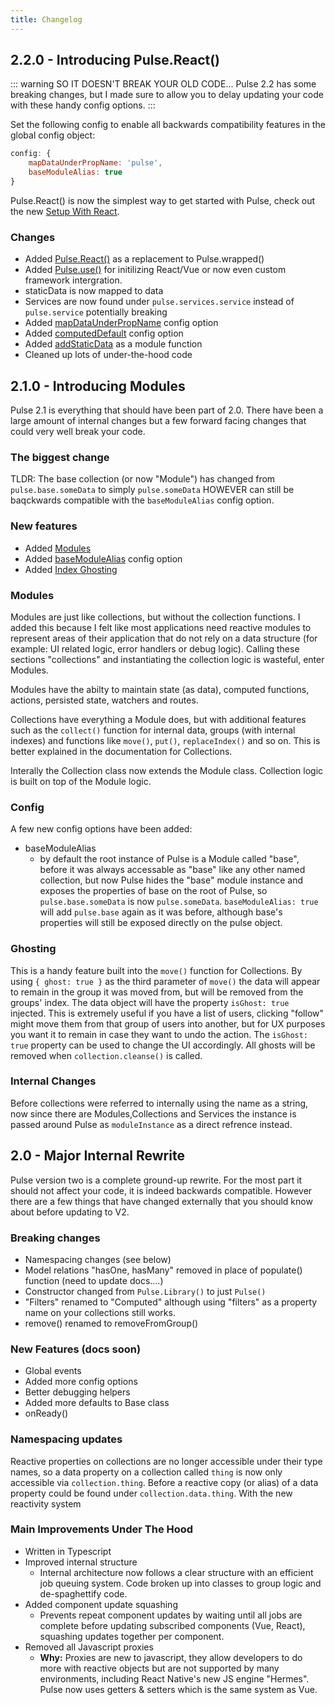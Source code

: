 ```yaml
---
title: Changelog
---
```


## 2.2.0 - Introducing Pulse.React()

::: warning SO IT DOESN'T BREAK YOUR OLD CODE...
Pulse 2.2 has some breaking changes, but I made sure to allow you to delay updating your code with these handy config options.
:::

Set the following config to enable all backwards compatibility features in the global config object:

```js
config: {
    mapDataUnderPropName: 'pulse',
    baseModuleAlias: true
}
```

Pulse.React() is now the simplest way to get started with Pulse, check out the new [Setup With React](/v2/getting-started/setup-with-react.html).

### Changes

- Added [Pulse.React()](/v2/getting-started/setup-with-react.html#using-pulse-react) as a replacement to Pulse.wrapped()
- Added [Pulse.use()]() for initilizing React/Vue or now even custom framework intergration.
- staticData is now mapped to data
- Services are now found under `pulse.services.service` instead of `pulse.service` potentially breaking
- Added [mapDataUnderPropName]() config option
- Added [computedDefault]() config option
- Added [addStaticData]() as a module function
- Cleaned up lots of under-the-hood code

## 2.1.0 - Introducing Modules

Pulse 2.1 is everything that should have been part of 2.0. There have been a large amount of internal changes but a few forward facing changes that could very well break your code.

### The biggest change

TLDR: The base collection (or now "Module") has changed from `pulse.base.someData` to simply `pulse.someData` HOWEVER can still be baqckwards compatible with the `baseModuleAlias` config option.

### New features

- Added [Modules](###Modules)
- Added [baseModuleAlias](###Config) config option
- Added [Index Ghosting](###Ghosting)

### Modules

Modules are just like collections, but without the collection functions. I added this because I felt like most applications need reactive modules to represent areas of their application that do not rely on a data structure (for example: UI related logic, error handlers or debug logic). Calling these sections "collections" and instantiating the collection logic is wasteful, enter Modules.

Modules have the abilty to maintain state (as data), computed functions, actions, persisted state, watchers and routes.

Collections have everything a Module does, but with additional features such as the `collect()` function for internal data, groups (with internal indexes) and functions like `move()`, `put()`, `replaceIndex()` and so on. This is better explained in the documentation for Collections.

Interally the Collection class now extends the Module class. Collection logic is built on top of the Module logic.

### Config

A few new config options have been added:

- baseModuleAlias
  - by default the root instance of Pulse is a Module called "base", before it was always accessable as "base" like any other named collection, but now Pulse hides the "base" module instance and exposes the properties of base on the root of Pulse, so `pulse.base.someData` is now `pulse.someData`. `baseModuleAlias: true` will add `pulse.base` again as it was before, although base's properties will still be exposed directly on the pulse object.

### Ghosting

This is a handy feature built into the `move()` function for Collections. By using `{ ghost: true }` as the third parameter of `move()` the data will appear to remain in the group it was moved from, but will be removed from the groups' index. The data object will have the property `isGhost: true` injected. This is extremely useful if you have a list of users, clicking "follow" might move them from that group of users into another, but for UX purposes you want it to remain in case they want to undo the action. The `isGhost: true` property can be used to change the UI accordingly. All ghosts will be removed when `collection.cleanse()` is called.

### Internal Changes

Before collections were referred to internally using the name as a string, now since there are Modules,Collections and Services the instance is passed around Pulse as `moduleInstance` as a direct refrence instead.

## 2.0 - Major Internal Rewrite

Pulse version two is a complete ground-up rewrite. For the most part it should not affect your code, it is indeed backwards compatible. However there are a few things that have changed externally that you should know about before updating to V2.

### Breaking changes

- Namespacing changes (see below)
- Model relations "hasOne, hasMany" removed in place of populate() function (need to update docs....)
- Constructor changed from `Pulse.Library()` to just `Pulse()`
- "Filters" renamed to "Computed" although using "filters" as a property name on your collections still works.
- remove() renamed to removeFromGroup()

### New Features (docs soon)

- Global events
- Added more config options
- Better debugging helpers
- Added more defaults to Base class
- onReady()

### Namespacing updates

Reactive properties on collections are no longer accessible under their type names, so a data property on a collection called `thing` is now only accessible via `collection.thing`. Before a reactive copy (or alias) of a data property could be found under `collection.data.thing`. With the new reactivity system

### Main Improvements Under The Hood

- Written in Typescript
- Improved internal structure
  - Internal architecture now follows a clear structure with an efficient job queuing system. Code broken up into classes to group logic and de-spaghettify code.
- Added component update squashing
  - Prevents repeat component updates by waiting until all jobs are complete before updating subscribed components (Vue, React), squashing updates together per component.
- Removed all Javascript proxies
  - **Why:** Proxies are new to javascript, they allow developers to do more with reactive objects but are not supported by many environments, including React Native's new JS engine "Hermes". Pulse now uses getters & setters which is the same system as Vue.
